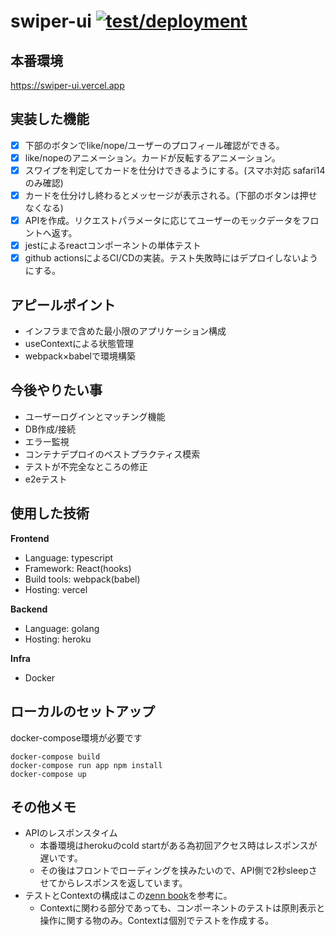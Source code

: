 # swiper-ui [![test/deployment](https://github.com/1keiuu/swiper-ui/actions/workflows/deploy.yml/badge.svg)](https://github.com/1keiuu/swiper-ui/actions/workflows/deploy.yml)

## 本番環境
https://swiper-ui.vercel.app

## 実装した機能
- [x] 下部のボタンでlike/nope/ユーザーのプロフィール確認ができる。
- [x] like/nopeのアニメーション。カードが反転するアニメーション。
- [x] スワイプを判定してカードを仕分けできるようにする。(スマホ対応 safari14のみ確認)
- [x] カードを仕分けし終わるとメッセージが表示される。(下部のボタンは押せなくなる) 
- [x] APIを作成。リクエストパラメータに応じてユーザーのモックデータをフロントへ返す。
- [x] jestによるreactコンポーネントの単体テスト
- [x] github actionsによるCI/CDの実装。テスト失敗時にはデプロイしないようにする。

## アピールポイント
- インフラまで含めた最小限のアプリケーション構成
- useContextによる状態管理
- webpack×babelで環境構築

## 今後やりたい事
- ユーザーログインとマッチング機能
- DB作成/接続
- エラー監視
- コンテナデプロイのベストプラクティス模索
- テストが不完全なところの修正
- e2eテスト

## 使用した技術  
**Frontend**  
- Language: typescript  
- Framework: React(hooks)  
- Build tools: webpack(babel)  
- Hosting: vercel  

**Backend**  
- Language: golang  
- Hosting: heroku 

**Infra**  
- Docker  

## ローカルのセットアップ
docker-compose環境が必要です
```
docker-compose build
docker-compose run app npm install
docker-compose up
```

## その他メモ
- APIのレスポンスタイム
    - 本番環境はherokuのcold startがある為初回アクセス時はレスポンスが遅いです。
    - その後はフロントでローディングを挟みたいので、API側で2秒sleepさせてからレスポンスを返しています。
- テストとContextの構成はこの[zenn book](https://zenn.dev/tkdn/books/react-testing-patterns/viewer/context-and-testing)を参考に。
    - Contextに関わる部分であっても、コンポーネントのテストは原則表示と操作に関する物のみ。Contextは個別でテストを作成する。
